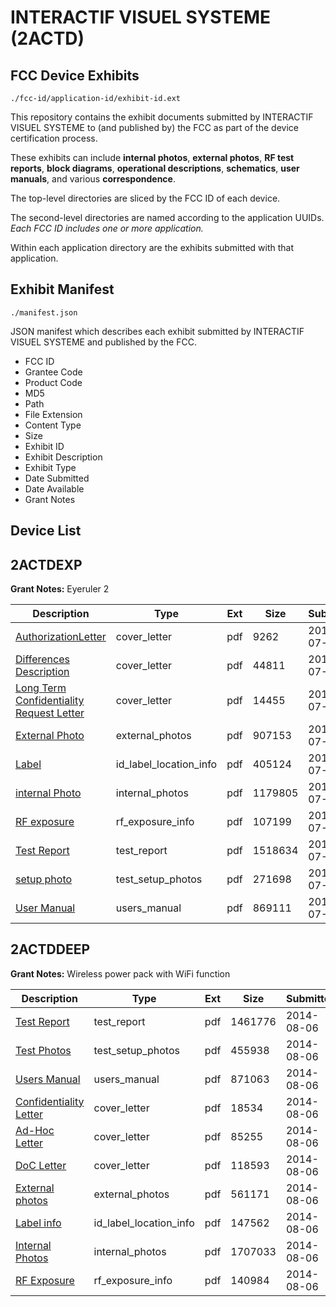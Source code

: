 # INTERACTIF VISUEL SYSTEME (2ACTD)
## FCC Device Exhibits

```
./fcc-id/application-id/exhibit-id.ext
```

This repository contains the exhibit documents submitted by INTERACTIF VISUEL SYSTEME to (and published by) the FCC as part of the device certification process.

These exhibits can include **internal photos**, **external photos**, **RF test reports**, **block diagrams**, **operational descriptions**, **schematics**, **user manuals**, and various **correspondence**.

The top-level directories are sliced by the FCC ID of each device.

The second-level directories are named according to the application UUIDs. *Each FCC ID includes one or more application.*

Within each application directory are the exhibits submitted with that application. 

## Exhibit Manifest

```
./manifest.json
```

JSON manifest which describes each exhibit submitted by INTERACTIF VISUEL SYSTEME and published by the FCC.

- FCC ID
- Grantee Code
- Product Code
- MD5
- Path
- File Extension
- Content Type
- Size
- Exhibit ID
- Exhibit Description
- Exhibit Type
- Date Submitted
- Date Available
- Grant Notes

## Device List
## 2ACTDEXP
**Grant Notes:** Eyeruler 2

| Description | Type | Ext | Size | Submitted | Available |
| ----------- | ---- | --- | ---- | --------- | --------- |
| [AuthorizationLetter](2ACTDEXP/1c4e6a88931372747408970972b2745f/3480524.pdf) | cover_letter | pdf | 9262 | 2017-07-25 | 2017-07-25 |
| [Differences Description](2ACTDEXP/1c4e6a88931372747408970972b2745f/3480526.pdf) | cover_letter | pdf | 44811 | 2017-07-25 | 2017-07-25 |
| [Long Term Confidentiality Request Letter](2ACTDEXP/1c4e6a88931372747408970972b2745f/3480548.pdf) | cover_letter | pdf | 14455 | 2017-07-25 | 2017-07-25 |
| [External Photo](2ACTDEXP/1c4e6a88931372747408970972b2745f/3480530.pdf) | external_photos | pdf | 907153 | 2017-07-25 | 2017-07-25 |
| [Label](2ACTDEXP/1c4e6a88931372747408970972b2745f/3480545.pdf) | id_label_location_info | pdf | 405124 | 2017-07-25 | 2017-07-25 |
| [internal Photo](2ACTDEXP/1c4e6a88931372747408970972b2745f/3480540.pdf) | internal_photos | pdf | 1179805 | 2017-07-25 | 2017-07-25 |
| [RF exposure](2ACTDEXP/1c4e6a88931372747408970972b2745f/3480550.pdf) | rf_exposure_info | pdf | 107199 | 2017-07-25 | 2017-07-25 |
| [Test Report](2ACTDEXP/1c4e6a88931372747408970972b2745f/3480535.pdf) | test_report | pdf | 1518634 | 2017-07-25 | 2017-07-25 |
| [setup photo](2ACTDEXP/1c4e6a88931372747408970972b2745f/3480527.pdf) | test_setup_photos | pdf | 271698 | 2017-07-25 | 2017-07-25 |
| [User Manual](2ACTDEXP/1c4e6a88931372747408970972b2745f/3480552.pdf) | users_manual | pdf | 869111 | 2017-07-25 | 2017-07-25 |
## 2ACTDDEEP
**Grant Notes:** Wireless power pack with WiFi function

| Description | Type | Ext | Size | Submitted | Available |
| ----------- | ---- | --- | ---- | --------- | --------- |
| [Test Report](2ACTDDEEP/b6edf364f8407fcf230e7bb11123d6ae/2349820.pdf) | test_report | pdf | 1461776 | 2014-08-06 | 2014-08-06 |
| [Test Photos](2ACTDDEEP/b6edf364f8407fcf230e7bb11123d6ae/2349819.pdf) | test_setup_photos | pdf | 455938 | 2014-08-06 | 2014-08-06 |
| [Users Manual](2ACTDDEEP/b6edf364f8407fcf230e7bb11123d6ae/2349821.pdf) | users_manual | pdf | 871063 | 2014-08-06 | 2014-08-06 |
| [Confidentiality Letter](2ACTDDEEP/b6edf364f8407fcf230e7bb11123d6ae/2349812.pdf) | cover_letter | pdf | 18534 | 2014-08-06 | 2014-08-06 |
| [Ad-Hoc Letter](2ACTDDEEP/b6edf364f8407fcf230e7bb11123d6ae/2349813.pdf) | cover_letter | pdf | 85255 | 2014-08-06 | 2014-08-06 |
| [DoC Letter](2ACTDDEEP/b6edf364f8407fcf230e7bb11123d6ae/2349814.pdf) | cover_letter | pdf | 118593 | 2014-08-06 | 2014-08-06 |
| [External photos](2ACTDDEEP/b6edf364f8407fcf230e7bb11123d6ae/2349815.pdf) | external_photos | pdf | 561171 | 2014-08-06 | 2014-08-06 |
| [Label info](2ACTDDEEP/b6edf364f8407fcf230e7bb11123d6ae/2349817.pdf) | id_label_location_info | pdf | 147562 | 2014-08-06 | 2014-08-06 |
| [Internal Photos](2ACTDDEEP/b6edf364f8407fcf230e7bb11123d6ae/2349816.pdf) | internal_photos | pdf | 1707033 | 2014-08-06 | 2014-08-06 |
| [RF Exposure](2ACTDDEEP/b6edf364f8407fcf230e7bb11123d6ae/2349818.pdf) | rf_exposure_info | pdf | 140984 | 2014-08-06 | 2014-08-06 |
